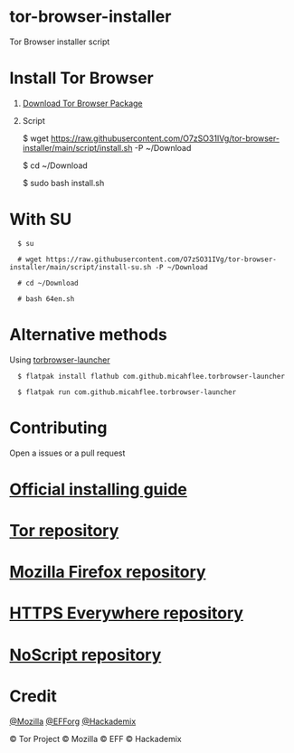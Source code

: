 # tor-browser-installer
Tor Browser installer script
# Install Tor Browser
1. [Download Tor Browser Package](https://www.torproject.org/download/languages/)
2. Script

      $ wget https://raw.githubusercontent.com/O7zSO31IVg/tor-browser-installer/main/script/install.sh -P ~/Download

      $ cd ~/Download
  
      $ sudo bash install.sh

# With SU

      $ su

      # wget https://raw.githubusercontent.com/O7zSO31IVg/tor-browser-installer/main/script/install-su.sh -P ~/Download
 
      # cd ~/Download

      # bash 64en.sh


# Alternative methods
Using [torbrowser-launcher](https://github.com/micahflee/torbrowser-launcher)

      $ flatpak install flathub com.github.micahflee.torbrowser-launcher

      $ flatpak run com.github.micahflee.torbrowser-launcher

# Contributing
Open a issues or a pull request
# [Official installing guide](https://tb-manual.torproject.org/installation/)
# [Tor repository](https://gitweb.torproject.org/tor.git)
# [Mozilla Firefox repository](https://hg.mozilla.org/mozilla-central/)
# [HTTPS Everywhere repository](https://github.com/EFForg/https-everywhere/)
# [NoScript repository](https://github.com/hackademix/noscript)
# Credit
[@Mozilla](https://github.com/mozilla/) [@EFForg](https://github.com/EFForg) [@Hackademix](https://github.com/hackademix)


© Tor Project © Mozilla © EFF © Hackademix
